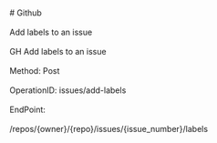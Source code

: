 <br>#     Github</br>
<br>Add labels to an issue</br>
<br>GH Add labels to an issue</br>
<br>Method: Post</br>
<br>OperationID: issues/add-labels</br>
<br>EndPoint:</br>
<br>/repos/{owner}/{repo}/issues/{issue_number}/labels</br>
